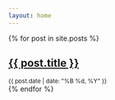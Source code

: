 ```yaml
---
layout: home
---
```


{% for post in site.posts %}
  <article>
    <h2><a href="{{ post.url }}">{{ post.title }}</a></h2>
    <small>{{ post.date | date: "%B %d, %Y" }}</small>
  </article>
{% endfor %}
